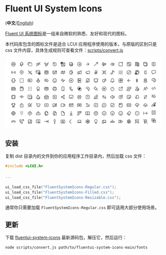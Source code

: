 # Fluent UI System Icons

(**中文**/[English](README.md))

[Fluent UI 系统图标](https://github.com/microsoft/fluentui-system-icons)是一组来自微软的熟悉、友好和现代的图标。

本代码库包含的图标文件是适合 LCUI 应用程序使用的版本，与原版的区别只是 css 文件内容，具体生成规则可查看文件：[scripts/convert.js](scripts/convert.js)

![Fluent System Icons](art/readme-banner.png)

## 安装

复制 dist 目录内的文件到你的应用程序工作目录内，然后加载 css 文件：

```c
#include <LCUI.h>

...

ui_load_css_file("FluentSystemIcons-Regular.css");
ui_load_css_file("FluentSystemIcons-Filled.css");
ui_load_css_file("FluentSystemIcons-Resizable.css");
```

通常你只需要加载 `FluentSystemIcons-Regular.css` 即可适用大部分使用场景。

## 更新

下载 [fluentui-system-icons](https://github.com/microsoft/fluentui-system-icons) 最新源码包，解压它，然后运行：

```sh
node scripts/convert.js path/to/fluentui-system-icons-main/fonts
```
